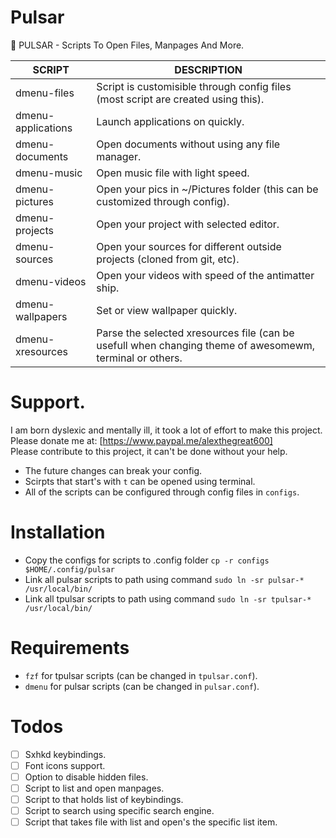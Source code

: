 # Pulsar
🚀 PULSAR - Scripts To Open Files, Manpages And More.

| SCRIPT             | DESCRIPTION                   |
| ------------------ | ----------------------------- |
| dmenu-files        | Script is customisible through config files (most script are created using this). |
| dmenu-applications | Launch applications on quickly. |
| dmenu-documents    | Open documents without using any file manager. |
| dmenu-music        | Open music file with light speed. |
| dmenu-pictures     | Open your pics in ~/Pictures folder (this can be customized through config). |
| dmenu-projects     | Open your project with selected editor. |
| dmenu-sources      | Open your sources for different outside projects (cloned from git, etc). |
| dmenu-videos       | Open your videos with speed of the antimatter ship. |
| dmenu-wallpapers   | Set or view wallpaper quickly. |
| dmenu-xresources   | Parse the selected xresources file (can be usefull when changing theme of awesomewm, terminal or others. |

# Support.

I am born dyslexic and mentally ill, it took a lot of effort to make this project.  
Please donate me at: [https://www.paypal.me/alexthegreat600]  
Please contribute to this project, it can't be done without your help.

- The future changes can break your config.
- Scirpts that start's with `t` can be opened using terminal.
- All of the scripts can be configured through config files in `configs`.

# Installation

- Copy the configs for scripts to .config folder `cp -r configs $HOME/.config/pulsar`
- Link all pulsar scripts to path using command `sudo ln -sr pulsar-* /usr/local/bin/`
- Link all tpulsar scripts to path using command `sudo ln -sr tpulsar-* /usr/local/bin/`

# Requirements

- `fzf` for tpulsar scripts (can be changed in `tpulsar.conf`).
- `dmenu` for pulsar scripts (can be changed in `pulsar.conf`).

# Todos

- [ ] Sxhkd keybindings.
- [ ] Font icons support.
- [ ] Option to disable hidden files.
- [ ] Script to list and open manpages.
- [ ] Script to that holds list of keybindings.
- [ ] Script to search using specific search engine.
- [ ] Script that takes file with list and open's the specific list item.
